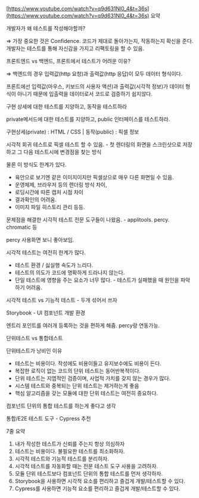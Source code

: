 [https://www.youtube.com/watch?v=q9d631Nl0_4&t=36s](https://www.youtube.com/watch?v=q9d631Nl0_4&t=36s) 요약

 개발자가 왜 테스트를 작성해야할까?

⇒ 가장 중요한 것은 Confidence. 코드가 제대로 돌아가는지, 작동하는지 확신을 준다. 개발자는 테스트를 통해 자신감을 가지고 리팩토링을 할 수 있음.

프론트엔드 vs 백엔드, 프론트에서 테스트가 어려운 이유?

⇒ 백엔드의 경우 입력값(http 요청)과  출력값(http 응답)이 모두 데이터 형식이다.

프론트에선 입력값(마우스, 키보드의 사용자 액션)과 출력값(시각적 정보)가 데이터 형식이 아니기 때문에 입출력을 데이터로서 코드로 검증하기 쉽지않다.

구현 상세에 대한 테스트를 지양하고, 동작을 테스트하라

private메서드에 대한 테스트를 지양하고, public 인터페이스를 테스트하라.

구현상세(private) : HTML / CSS | 동작(public) : 픽셀 정보

시각적 회귀 테스트로 픽셀 테스트 할 수 있음. - 첫 렌더링의 화면을 스크린샷으로 저장하고 그 다음 테스트시에 변경점을 찾는 방식

물론 이 방식도 한계가 있다. 

- 육안으로 보기엔 같은 이미지이지만 픽셀상으로 매우 다른 화면일 수 있음.
- 운영체제, 브라우저 등의 렌더링 방식 차이,
- 로딩시간에 따른 캡처 시점 차이
- 결과확인의 어려움.
- 이미지 파일 히스토리 관리 등등.

문제점을 해결한 시각적 테스트 전문 도구들이 나왔음. - applitools. percy. chromatic 등

percy 사용화면 보니 좋아보임.

시각적 테스트는 여전히 한계가 많다.

- 테스트 환경 / 싫실행 속도가 느리다.
- 테스트의 의도가 코드에 명확하게 드라나지 않는다.
- 단일 테스트에 영향을 주는 요소가 너무 많다. - 테스트가 실패했을 때 원인을 파악하기 어려움.

시각적 테스트 vs 기능적 테스트 - 두개 섞어서 쓰자

Storybook - UI 컴포넌트 개발 환경

엔트리 포인트를 여러개 등록하는 것을 편하게 해줌. percy랑 연동가능.

단위테스트 vs 통합테스트

단위테스트가 낭비인 이유

- 테스트는 비용이다. 작성에도 비용이들고 유지보수에도 비용이 든다.
- 복잡한 로직이 없는 코드의 단위 테스트는 동어반복적이다.
- 단위 테스트는 지엽적인 검증이며, 사업적 가치를 갖지 않는 경우가 많다.
- 시스템 테스트와 중복되는 단위 테스트는 제거하는게 좋음
- 핵심 알고리즘을 갖는 모듈에 대한 단위 테스트는 여전히 중요하다.

컴포넌트 단위의 통합 테스트를 하는게 좋다고 생각

통합/E2E 테스트 도구 - Cypress 추천

7줄 요약

1. 내가 작성한 테스트가 신뢰를 주는지 항상 의심하자
2. 테스트는 비용이다. 불필요한 테스트를 최소화하자.
3. 시각적 테스트와 기능적 테스트를 분리하자.
4. 시각적 테스트를 자동화할 때는 전문 테스트 도구 사용을 고려하자.
5. 모듈 단위 테스트보다 컴포넌트 단위의 통합 테스트를 먼저 생각하자.
6. Storybook을 사용하면 시각적 요소를 편리하고 즐겁게 개발/테스트할 수 있다.
7. Cypress를 사용하면 기능적 요소를 편리하고 즐겁게 개발/테스트할 수 있다.